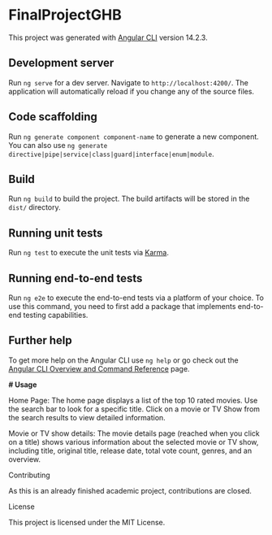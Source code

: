 # FinalProjectGHB

This project was generated with [Angular CLI](https://github.com/angular/angular-cli) version 14.2.3.

## Development server

Run `ng serve` for a dev server. Navigate to `http://localhost:4200/`. The application will automatically reload if you change any of the source files.

## Code scaffolding

Run `ng generate component component-name` to generate a new component. You can also use `ng generate directive|pipe|service|class|guard|interface|enum|module`.

## Build

Run `ng build` to build the project. The build artifacts will be stored in the `dist/` directory.

## Running unit tests

Run `ng test` to execute the unit tests via [Karma](https://karma-runner.github.io).

## Running end-to-end tests

Run `ng e2e` to execute the end-to-end tests via a platform of your choice. To use this command, you need to first add a package that implements end-to-end testing capabilities.

## Further help

To get more help on the Angular CLI use `ng help` or go check out the [Angular CLI Overview and Command Reference](https://angular.io/cli) page.

**# Usage**

Home Page:
The home page displays a list of the top 10 rated movies.
Use the search bar to look for a specific title.
Click on a movie or TV Show from the search results to view detailed information.

Movie or TV show details:
The movie details page (reached when you click on a title) shows various information about the selected movie or TV show, including title, original title, release date, total vote count, genres, and an overview.

Contributing

As this is an already finished academic project, contributions are closed.


License

This project is licensed under the MIT License.